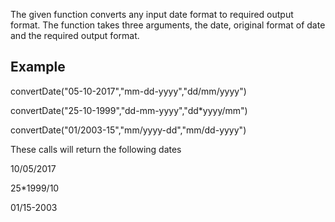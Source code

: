 The given function converts any input date format to required output format. The function takes three arguments, the date, original format of date and the required output format.

## Example

convertDate("05-10-2017","mm-dd-yyyy","dd/mm/yyyy")

convertDate("25-10-1999","dd-mm-yyyy","dd*yyyy/mm")

convertDate("01/2003-15","mm/yyyy-dd","mm/dd-yyyy")



These calls will return the following dates

10/05/2017

25*1999/10

01/15-2003 
